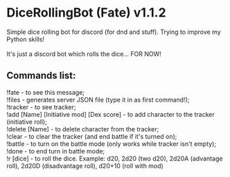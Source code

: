 # DiceRollingBot (Fate) v1.1.2
Simple dice rolling bot for discord (for dnd and stuff). Trying to improve my Python skills!<br />	
It's just a discord bot which rolls the dice... FOR NOW!<br />
<h2>Commands list:</h2>
!fate - to see this message;<br />
!files - generates server JSON file (type it in as first command!);<br />
!tracker - to see tracker;<br />
!add [Name] [Initiative mod] [Dex score] - to add character to the tracker (initiative roll);<br />
!delete [Name] - to delete character from the tracker;<br />
!clear - to clear the tracker (and end battle if it's turned on);<br />
!battle - to turn on the battle mode (only works while tracker isn't empty);<br />
!done - to end turn in battle mode;<br />
!r [dice] - to roll the dice. Example: d20, 2d20 (two d20), 2d20A (advantage roll), 2d20D (disadvantage roll), d20+10 (roll with mod)<br />
